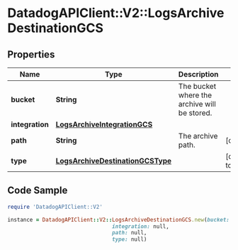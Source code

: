 # DatadogAPIClient::V2::LogsArchiveDestinationGCS

## Properties

Name | Type | Description | Notes
------------ | ------------- | ------------- | -------------
**bucket** | **String** | The bucket where the archive will be stored. | 
**integration** | [**LogsArchiveIntegrationGCS**](LogsArchiveIntegrationGCS.md) |  | 
**path** | **String** | The archive path. | [optional] 
**type** | [**LogsArchiveDestinationGCSType**](LogsArchiveDestinationGCSType.md) |  | [default to &#39;gcs&#39;]

## Code Sample

```ruby
require 'DatadogAPIClient::V2'

instance = DatadogAPIClient::V2::LogsArchiveDestinationGCS.new(bucket: bucket-name,
                                 integration: null,
                                 path: null,
                                 type: null)
```


